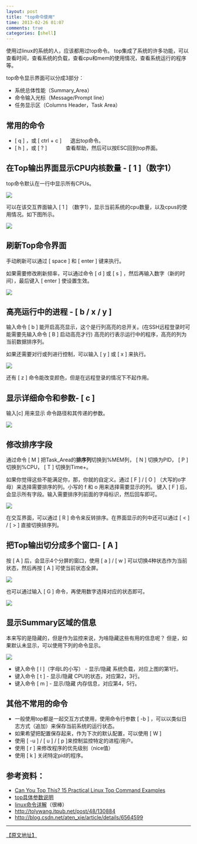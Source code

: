 ```yaml
---
layout: post
title: "top命令使用"
time: 2013-02-26 01:07
comments: true
categories: [shell]
---
```


使用过linux的系统的人，应该都用过top命令。
top集成了系统的许多功能，可以查看时间，查看系统的负载，查看cpu和mem的使用情况，查看系统运行的程序等。

top命令显示界面可以分成3部分：

* 系统总体性能（Summary_Area）
* 命令输入光标（Message/Prompt line）
* 任务显示区（Columns Header，Task Area）

## 常用的命令

* [ q ] ，或 [ ctrl + c ]      退出top命令。
* [ h ] ，或 [ ? ]             查看帮助，然后可以按ESC回到top界面。

## 在Top输出界面显示CPU内核数量 - [ 1 ]（数字1）

top命令默认在一行中显示所有CPUs。

![](http://dl.iteye.com/upload/attachment/0080/8394/c2b927b9-9f56-39c7-82a7-9842d7096443.png)

可以在该交互界面输入 [ 1 ] （数字1），显示当前系统的cpu数量，以及cpus的使用情况。如下图所示。

![](http://dl.iteye.com/upload/attachment/0080/8396/1544352d-9368-3444-a89b-fa9752417fbc.png)

## 刷新Top命令界面

手动刷新可以通过 [ space ] 和 [ enter ] 键来执行。

如果需要修改刷新频率，可以通过命令 [ d ] 或 [ s ] ，然后再输入数字（新的时间），最后键入 [ enter ] 使设置生效。

![](http://dl.iteye.com/upload/attachment/0080/8401/69556fcc-3ba9-3ea6-8ca5-525dc139e0a3.png)

## 高亮运行中的进程 - [ b / x / y ]

输入命令 [ b ] 能开启高亮显示，这个是行列高亮的总开关。(在SSH远程登录时可能需要先输入命令 [ B ] 启动高亮才行)
高亮的行表示运行中的程序，高亮的列为当前数据排序列。

如果还需要对行或列进行控制，可以输入 [ y ] 或 [ x ] 来执行。

![](http://dl.iteye.com/upload/attachment/0080/8405/28d64d90-d2ea-3e4a-ae3b-dc02dc824bf1.png)

还有 [ z ] 命令能改变颜色，但是在远程登录的情况下不起作用。

## 显示详细命令和参数- [ c ]

输入[c] 用来显示 命令路径和其传递的参数。

![](http://dl.iteye.com/upload/attachment/0080/8407/e0df5c72-a96d-38d7-97be-8fc09bc9b574.png)

## 修改排序字段

通过命令 [ M ] 把Task_Area的**排序列**切换到%MEM列， [ N ] 切换为PID， [ P ] 切换到%CPU， [ T ] 切换到Time+。

如果你觉得这些不能满足你，那，你就的自定义。通过 [ F ] / [ O ] （大写的o字母）来选择需要排序的列。小写的 f 和 o 用来选择需要显示的列。
键入 [ F ] 后，会显示所有字段。输入需要排序列前面的字母标识，然后回车即可。

![](http://dl.iteye.com/upload/attachment/0080/8412/1d0f445e-b6ae-3f08-a3de-df1f76e73d7a.png)

在交互界面，可以通过 [ R ] 命令来反转排序。在界面显示的列中还可以通过 [ < ] / [ > ] 直接切换排序列。

## 把Top输出切分成多个窗口- [ A ]

按 [ A ] 后，会显示4个分屏的窗口，使用 [ a ] / [ w ] 可以切换4种状态作为当前状态，然后再按 [ A ] 可使当前状态全屏。

![](http://dl.iteye.com/upload/attachment/0080/8416/3a62f8c2-50d4-3305-89b1-42e009bb05d5.png)

也可以通过输入 [ G ] 命令，再使用数字选择对应的状态即可。

![](http://dl.iteye.com/upload/attachment/0080/8418/bb906d0f-d4bd-319e-9b22-529114628caf.png)

## 显示Summary区域的信息

本来写的是隐藏的，但是作为监控来说，为啥隐藏这些有用的信息呢？
但是，如果默认未显示，可以使用下列的命令显示。

![](http://dl.iteye.com/upload/attachment/0080/8410/89c2c42a-67fd-31da-ae65-860958a0ec3d.png)

* 键入命令 [ l ]（字母L的小写） - 显示/隐藏 系统负载，对应上图的第1行。
* 键入命令 [ t ] - 显示/隐藏 CPU的状态，对应第2，3行。
* 键入命令 [ m ] - 显示/隐藏 内存信息，对应第4，5行。

## 其他不常用的命令

* 一般使用top都是一起交互方式使用，使用命令行参数 [ -b ] ，可以以类似日志方式（追加）来保存当前系统的运行状态。
* 如果希望把配置保存起来，作为下次的默认配置，可以使用 [ W ]
* 使用 [ -u ] / [ u ] / [ p ]来控制监控特定的进程/用户。
* 使用 [ r ] 来修改程序的优先级别（nice值）
* 使用 [ k ] 关闭特定pid的程序。

## 参考资料：

* [Can You Top This? 15 Practical Linux Top Command Examples](http://www.thegeekstuff.com/2010/01/15-practical-unix-linux-top-command-examples/)
* [top具体参数说明](http://os.51cto.com/art/201108/285581.htm)
* [linux命令详解](http://bbs.linuxtone.org/thread-1684-1-1.html)（很棒）
* <http://tolywang.itpub.net/post/48/130884>
* <http://blog.csdn.net/aten_xie/article/details/6564599>


* * * 
[【原文地址】](http://winse.iteye.com/blog/1814999)
